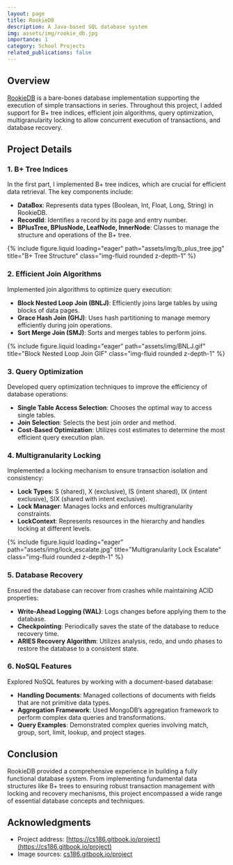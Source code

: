 ```yaml
---
layout: page
title: RookieDB
description: A Java-based SQL database system
img: assets/img/rookie_db.jpg
importance: 1
category: School Projects
related_publications: false
---
```


## Overview
[RookieDB](https://cs186.gitbook.io/project) is a bare-bones database implementation supporting the execution of simple transactions in series. Throughout this project, I added support for B+ tree indices, efficient join algorithms, query optimization, multigranularity locking to allow concurrent execution of transactions, and database recovery.

## Project Details

### 1. B+ Tree Indices
In the first part, I implemented B+ tree indices, which are crucial for efficient data retrieval. The key components include:
- **DataBox**: Represents data types (Boolean, Int, Float, Long, String) in RookieDB.
- **RecordId**: Identifies a record by its page and entry number.
- **BPlusTree, BPlusNode, LeafNode, InnerNode**: Classes to manage the structure and operations of the B+ tree.

<div class="row">
    <div class="col-sm mt-3 mt-md-0">
        {% include figure.liquid loading="eager" path="assets/img/b_plus_tree.jpg" title="B+ Tree Structure" class="img-fluid rounded z-depth-1" %}
    </div>
</div>

### 2. Efficient Join Algorithms
Implemented join algorithms to optimize query execution:
- **Block Nested Loop Join (BNLJ)**: Efficiently joins large tables by using blocks of data pages.
- **Grace Hash Join (GHJ)**: Uses hash partitioning to manage memory efficiently during join operations.
- **Sort Merge Join (SMJ)**: Sorts and merges tables to perform joins.

<div class="row">
    <div class="col-sm-6 mt-3 mt-md-0">
        {% include figure.liquid loading="eager" path="assets/img/BNLJ.gif" title="Block Nested Loop Join GIF" class="img-fluid rounded z-depth-1" %}
    </div>
</div>

### 3. Query Optimization
Developed query optimization techniques to improve the efficiency of database operations:
- **Single Table Access Selection**: Chooses the optimal way to access single tables.
- **Join Selection**: Selects the best join order and method.
- **Cost-Based Optimization**: Utilizes cost estimates to determine the most efficient query execution plan.


### 4. Multigranularity Locking
Implemented a locking mechanism to ensure transaction isolation and consistency:
- **Lock Types**: S (shared), X (exclusive), IS (intent shared), IX (intent exclusive), SIX (shared with intent exclusive).
- **Lock Manager**: Manages locks and enforces multigranularity constraints.
- **LockContext**: Represents resources in the hierarchy and handles locking at different levels.

<div class="row">
    <div class="col-sm mt-3 mt-md-0">
        {% include figure.liquid loading="eager" path="assets/img/lock_escalate.jpg" title="Multigranularity Lock Escalate" class="img-fluid rounded z-depth-1" %}
    </div>
</div>

### 5. Database Recovery
Ensured the database can recover from crashes while maintaining ACID properties:
- **Write-Ahead Logging (WAL)**: Logs changes before applying them to the database.
- **Checkpointing**: Periodically saves the state of the database to reduce recovery time.
- **ARIES Recovery Algorithm**: Utilizes analysis, redo, and undo phases to restore the database to a consistent state.


### 6. NoSQL Features
Explored NoSQL features by working with a document-based database:
- **Handling Documents**: Managed collections of documents with fields that are not primitive data types.
- **Aggregation Framework**: Used MongoDB’s aggregation framework to perform complex data queries and transformations.
- **Query Examples**: Demonstrated complex queries involving match, group, sort, limit, lookup, and project stages.


## Conclusion
RookieDB provided a comprehensive experience in building a fully functional database system. From implementing fundamental data structures like B+ trees to ensuring robust transaction management with locking and recovery mechanisms, this project encompassed a wide range of essential database concepts and techniques.


## Acknowledgments
- Project address: [https://cs186.gitbook.io/project](https://cs186.gitbook.io/project)
- Image sources: [cs186.gitbook.io/project](https://cs186.gitbook.io/project)